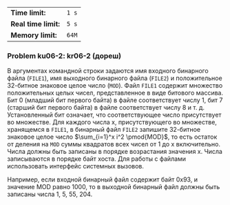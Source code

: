 |                      |       |
|----------------------|-------|
| **Time limit:**      | `1 s` |
| **Real time limit:** | `5 s` |
| **Memory limit:**    | `64M` |


### Problem ku06-2: kr06-2 (дореш)

В аргументах командной строки задаются имя входного бинарного
файла (`FILE1`), имя выходного бинарного файла (`FILE2`) и
положительное 32-битное знаковое целое число (`MOD`). Файл
`FILE1` содержит множество положительных целых чисел,
представленное в виде битового массива. Бит 0 (младший бит
первого байта) в файле соответствует числу 1, бит 7 (старший бит
первого байта) в файле соответствует числу 8 и т. д.
Установленный бит означает, что соответствующее число
присутствует во множестве. Для каждого числа x, присутствующего
во множестве, хранящемся в `FILE1`, в бинарный файл `FILE2`
запишите 32-битное знаковое целое число $\sum_{i=1}^x i^2
\pmod{MOD}$, то есть остаток от деления на `MOD` суммы квадратов
всех чисел от 1 до x включительно. Числа должны быть записаны в
порядке возрастания значения x. Числа записываются в порядке байт
хоста. Для работы с файлами использовать интерфейс системных
вызовов.

Например, если входной бинарный файл содержит байт 0x93, и
значение MOD равно 1000, то в выходной бинарный файл должны быть
записаны числа 1, 5, 55, 204.


